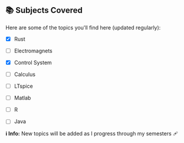 ## 📚 Subjects Covered

Here are some of the topics you'll find here (updated regularly):

- [x] Rust
- [ ] Electromagnets
- [x] Control System
- [ ] Calculus
- [ ] LTspice
- [ ] Matlab
- [ ] R
- [ ] Java


**ℹ️ Info:** New topics will be added as I progress through my semesters 🩹
